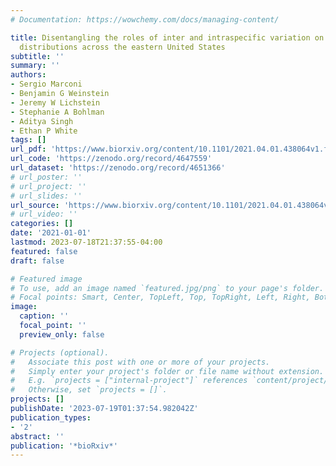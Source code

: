 ```yaml
---
# Documentation: https://wowchemy.com/docs/managing-content/

title: Disentangling the roles of inter and intraspecific variation on leaf trait
  distributions across the eastern United States
subtitle: ''
summary: ''
authors:
- Sergio Marconi
- Benjamin G Weinstein
- Jeremy W Lichstein
- Stephanie A Bohlman
- Aditya Singh
- Ethan P White
tags: []
url_pdf: 'https://www.biorxiv.org/content/10.1101/2021.04.01.438064v1.full.pdf'
url_code: 'https://zenodo.org/record/4647559'
url_dataset: 'https://zenodo.org/record/4651366'
# url_poster: ''
# url_project: ''
# url_slides: ''
url_source: 'https://www.biorxiv.org/content/10.1101/2021.04.01.438064v4'
# url_video: ''
categories: []
date: '2021-01-01'
lastmod: 2023-07-18T21:37:55-04:00
featured: false
draft: false

# Featured image
# To use, add an image named `featured.jpg/png` to your page's folder.
# Focal points: Smart, Center, TopLeft, Top, TopRight, Left, Right, BottomLeft, Bottom, BottomRight.
image:
  caption: ''
  focal_point: ''
  preview_only: false

# Projects (optional).
#   Associate this post with one or more of your projects.
#   Simply enter your project's folder or file name without extension.
#   E.g. `projects = ["internal-project"]` references `content/project/deep-learning/index.md`.
#   Otherwise, set `projects = []`.
projects: []
publishDate: '2023-07-19T01:37:54.982042Z'
publication_types:
- '2'
abstract: ''
publication: '*bioRxiv*'
---
```

